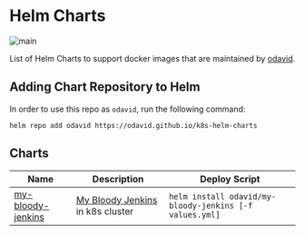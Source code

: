 # Helm Charts
![main](https://github.com/odavid/k8s-helm-charts/workflows/main/badge.svg)

List of Helm Charts to support docker images that are maintained by [odavid](https://github.com/odavid).

## Adding Chart Repository to Helm
In order to use this repo as `odavid`, run the following command:

```shell
helm repo add odavid https://odavid.github.io/k8s-helm-charts
```


## Charts

Name|Description|Deploy Script
---|---|--------------
[my-bloody-jenkins](charts/my-bloody-jenkins)| [My Bloody Jenkins](https://github.com/odavid/my-bloody-jenkins) in k8s cluster| ```helm install odavid/my-bloody-jenkins [-f values.yml]```
